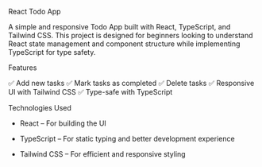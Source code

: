 React Todo App

A simple and responsive Todo App built with React, TypeScript, and Tailwind CSS. This project is designed for beginners looking to understand React state management and component structure while implementing TypeScript for type safety.

Features

✅ Add new tasks
✅ Mark tasks as completed
✅ Delete tasks
✅ Responsive UI with Tailwind CSS
✅ Type-safe with TypeScript

Technologies Used

- React – For building the UI

- TypeScript – For static typing and better development experience

- Tailwind CSS – For efficient and responsive styling
